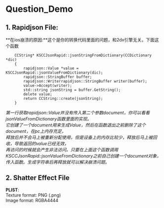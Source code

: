 # Question_Demo
## 1. Rapidjson File:
**在ios崩溃的原因:**这个是你的转换代码里面的问题，和2dx引擎无关。下面这个函数
```
    CCString* KSCCJsonRapid::jsonStringFromDictionary(CCDictionary *dic)
    {
        rapidjson::Value *value = KSCCJsonRapid::jsonValueFromDictionary(dic);
        rapidjson::StringBuffer buffer;
        rapidjson::Writerrapidjson::StringBuffer writer(buffer);
        value->Accept(writer);
        std::string jsonString = buffer.GetString();
        delete value;
        return CCString::create(jsonString);
    }
```
*第一行获取rapidjson::Value并没有传入第二个参数document，你可以看看jsonValueFromDictionary函数里面的实现。*<br>
*它创建了一个document用来生成Value，然后在函数退出之前删除了这个document，在pc上内存充足，*<br>
*释放后并不会马上被重新分配使用，但是设备上的内存比较少，释放后马上被回收，导致返回的value已经无效，*<br>
*再访问的时候就会产生非法访问。只要在上面这个函数调用KSCCJsonRapid::jsonValueFromDictionary之前自己创建一个document对象，*<br>
*传入函数。生成字符串后再释放就可以解决崩溃问题。*<br>

## 2. Shatter Effect File
**PLIST**:<br>
Texture format: PNG (.png)<br>
Image format: RGBA4444<br>
